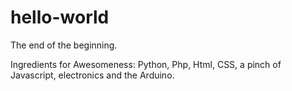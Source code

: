 # hello-world
The end of the beginning.

Ingredients for Awesomeness:
Python, Php, Html, CSS, a pinch of Javascript, electronics and the Arduino.
